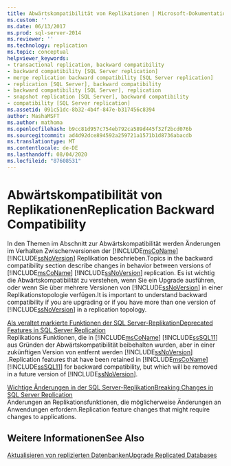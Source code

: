 ```yaml
---
title: Abwärtskompatibilität von Replikationen | Microsoft-Dokumentation
ms.custom: ''
ms.date: 06/13/2017
ms.prod: sql-server-2014
ms.reviewer: ''
ms.technology: replication
ms.topic: conceptual
helpviewer_keywords:
- transactional replication, backward compatibility
- backward compatibility [SQL Server replication]
- merge replication backward compatibility [SQL Server replication]
- replication [SQL Server], backward compatibility
- backward compatibility [SQL Server], replication
- snapshot replication [SQL Server], backward compatibility
- compatibility [SQL Server replication]
ms.assetid: 091c51dc-8b32-4b4f-847e-b317456c8394
author: MashaMSFT
ms.author: mathoma
ms.openlocfilehash: b9cc81d957c754eb792ca589d445f32f2bcd076b
ms.sourcegitcommit: ad4d92dce894592a259721a1571b1d8736abacdb
ms.translationtype: MT
ms.contentlocale: de-DE
ms.lasthandoff: 08/04/2020
ms.locfileid: "87608531"
---
```

# <a name="replication-backward-compatibility"></a><span data-ttu-id="4116a-102">Abwärtskompatibilität von Replikationen</span><span class="sxs-lookup"><span data-stu-id="4116a-102">Replication Backward Compatibility</span></span>
  <span data-ttu-id="4116a-103">In den Themen im Abschnitt zur Abwärtskompatibilität werden Änderungen im Verhalten Zwischenversionen der [!INCLUDE[msCoName](../../includes/msconame-md.md)] [!INCLUDE[ssNoVersion](../../includes/ssnoversion-md.md)] Replikation beschrieben.</span><span class="sxs-lookup"><span data-stu-id="4116a-103">Topics in the backward compatibility section describe changes in behavior between versions of [!INCLUDE[msCoName](../../includes/msconame-md.md)] [!INCLUDE[ssNoVersion](../../includes/ssnoversion-md.md)] replication.</span></span> <span data-ttu-id="4116a-104">Es ist wichtig die Abwärtskompatibilität zu verstehen, wenn Sie ein Upgrade ausführen, oder wenn Sie über mehrere Versionen von [!INCLUDE[ssNoVersion](../../includes/ssnoversion-md.md)] in einer Replikationstopologie verfügen.</span><span class="sxs-lookup"><span data-stu-id="4116a-104">It is important to understand backward compatibility if you are upgrading or if you have more than one version of [!INCLUDE[ssNoVersion](../../includes/ssnoversion-md.md)] in a replication topology.</span></span>  
  
 [<span data-ttu-id="4116a-105">Als veraltet markierte Funktionen der SQL Server-Replikation</span><span class="sxs-lookup"><span data-stu-id="4116a-105">Deprecated Features in SQL Server Replication</span></span>](deprecated-features-in-sql-server-replication.md)  
 <span data-ttu-id="4116a-106">Replikations Funktionen, die in [!INCLUDE[msCoName](../../includes/msconame-md.md)] [!INCLUDE[ssSQL11](../../includes/sssql11-md.md)] aus Gründen der Abwärtskompatibilität beibehalten wurden, aber in einer zukünftigen Version von entfernt werden [!INCLUDE[ssNoVersion](../../includes/ssnoversion-md.md)] .</span><span class="sxs-lookup"><span data-stu-id="4116a-106">Replication features that have been retained in [!INCLUDE[msCoName](../../includes/msconame-md.md)] [!INCLUDE[ssSQL11](../../includes/sssql11-md.md)] for backward compatibility, but which will be removed in a future version of [!INCLUDE[ssNoVersion](../../includes/ssnoversion-md.md)].</span></span>  
  
 [<span data-ttu-id="4116a-107">Wichtige Änderungen in der SQL Server-Replikation</span><span class="sxs-lookup"><span data-stu-id="4116a-107">Breaking Changes in SQL Server Replication</span></span>](breaking-changes-in-sql-server-replication.md)  
 <span data-ttu-id="4116a-108">Änderungen an Replikationsfunktionen, die möglicherweise Änderungen an Anwendungen erfordern.</span><span class="sxs-lookup"><span data-stu-id="4116a-108">Replication feature changes that might require changes to applications.</span></span>  
  
## <a name="see-also"></a><span data-ttu-id="4116a-109">Weitere Informationen</span><span class="sxs-lookup"><span data-stu-id="4116a-109">See Also</span></span>  
 [<span data-ttu-id="4116a-110">Aktualisieren von replizierten Datenbanken</span><span class="sxs-lookup"><span data-stu-id="4116a-110">Upgrade Replicated Databases</span></span>](../../database-engine/install-windows/upgrade-replicated-databases.md)  
  
  
